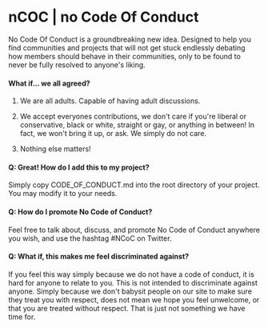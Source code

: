 # nCOC | no Code Of Conduct

No Code Of Conduct is a groundbreaking new idea.  Designed to help you find communities and projects that will not get stuck endlessly debating how members should behave in their communities, only to be found to never be fully resolved to anyone's liking.

#### What if... we all agreed?

1. We are all adults.  Capable of having adult discussions.

2. We accept everyones contributions, we don't care if you're liberal or conservative, black or white, straight or gay, or anything in between!  In fact, we won't bring it up, or ask.  We simply do not care.

3. Nothing else matters!


#### Q: Great!  How do I add this to my project?

Simply copy CODE_OF_CONDUCT.md into the root directory of your project.  You may modify it to your needs.

#### Q: How do I promote No Code of Conduct?

Feel free to talk about, discuss, and promote No Code of Conduct anywhere you wish, and use the hashtag #NCoC on Twitter.

#### Q: What if, this makes me feel discriminated against?

If you feel this way simply because we do not have a code of conduct, it is hard for anyone to relate to you.  This is not intended to discriminate against anyone.  Simply because we don't babysit people on our site to make sure they treat you with respect, does not mean we hope you feel unwelcome, or that you are treated without respect.  That is just not something we have time for.
